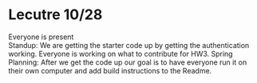 # Lecutre 10/28
Everyone is present  
Standup: We are getting the starter code up by getting the authentication working. Everyone is working on what to contribute for HW3. 
Spring Planning: After we get the code up our goal is to have everyone run it on their own computer and add build instructions to the Readme.

